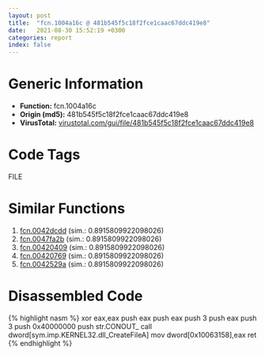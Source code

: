 ```yaml
---
layout: post
title:  "fcn.1004a16c @ 481b545f5c18f2fce1caac67ddc419e8"
date:   2021-08-30 15:52:19 +0300
categories: report
index: false
---
```


# Generic Information
- **Function:** fcn.1004a16c
- **Origin (md5):** 481b545f5c18f2fce1caac67ddc419e8
- **VirusTotal:** [virustotal.com/gui/file/481b545f5c18f2fce1caac67ddc419e8][virustotal_ref]

# Code Tags
<span class="tag" id="FILE">FILE</span>


# Similar Functions

1. [fcn.0042dcdd][similar_1_ref] (sim.: 0.8915809922098026)
2. [fcn.0047fa2b][similar_2_ref] (sim.: 0.8915809922098026)
3. [fcn.00420409][similar_3_ref] (sim.: 0.8915809922098026)
4. [fcn.00420769][similar_4_ref] (sim.: 0.8915809922098026)
5. [fcn.0042529a][similar_5_ref] (sim.: 0.8915809922098026)


# Disassembled Code

{% highlight nasm %}
xor eax,eax
push eax
push eax
push 3
push eax
push 3
push 0x40000000
push str.CONOUT_
call dword[sym.imp.KERNEL32.dll_CreateFileA]
mov dword[0x10063158],eax
ret
{% endhighlight %}


[similar_1_ref]: /report/fcn.0042dcdd@ee2e4219e96936cd9ef5f09e021a8510
[similar_2_ref]: /report/fcn.0047fa2b@cd64783198de5872d050db281b6d529b
[similar_3_ref]: /report/fcn.00420409@4145a3cd012c27a513ec76436468549a
[similar_4_ref]: /report/fcn.00420769@c077742bdc6d4f2c0ca7d0e2a6a94acf
[similar_5_ref]: /report/fcn.0042529a@d59f9c4f445b9f980173dec064f55091
[virustotal_ref]: https://www.virustotal.com/gui/file/481b545f5c18f2fce1caac67ddc419e8
